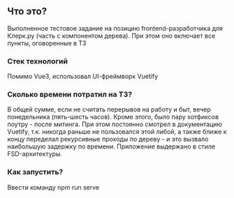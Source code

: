 ## Что это?

Выполненное тестовое задание на позицию frontend-разработчика для Клерк.ру (часть с компонентом дерева).
При этом оно включает все пункты, оговоренные в ТЗ

### Стек технологий

Помимо Vue3, использовал UI-фреймворк Vuetify

### Сколько времени потратил на ТЗ?

В общей сумме, если не считать перерывов на работу и быт, вечер понедельника (пять-шесть часов).
Кроме этого, было пару хотфиксов поутру - после митинга.
При этом постоянно смотрел в документацию Vuetify, т.к. никогда раньше не пользовался этой
либой, а также ближе к концу переделал рекурсивные проходы по дереву - и это вызвало
наибольшую задержку по времени.
Приложение выдержано в стиле FSD-архитектуры.

### Как запустить?

Ввести команду npm run serve
